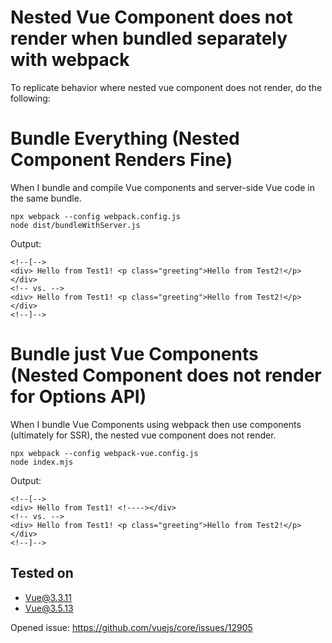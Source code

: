 # Nested Vue Component does not render when bundled separately with webpack

To replicate behavior where nested vue component does not render, do the following:

# Bundle Everything (Nested Component Renders Fine)

When I bundle and compile Vue components and server-side Vue code in the same bundle.

```
npx webpack --config webpack.config.js
node dist/bundleWithServer.js
```
Output:
```
<!--[-->
<div> Hello from Test1! <p class="greeting">Hello from Test2!</p></div>
<!-- vs. -->
<div> Hello from Test1! <p class="greeting">Hello from Test2!</p></div>
<!--]-->
```

# Bundle just Vue Components (Nested Component does not render for Options API)

When I bundle Vue Components using webpack then use components (ultimately for SSR),
the nested vue component does not render. 

```
npx webpack --config webpack-vue.config.js
node index.mjs
```

Output:
```
<!--[-->
<div> Hello from Test1! <!----></div>
<!-- vs. -->
<div> Hello from Test1! <p class="greeting">Hello from Test2!</p></div>
<!--]-->
```

## Tested on
* Vue@3.3.11
* Vue@3.5.13

Opened issue: https://github.com/vuejs/core/issues/12905
